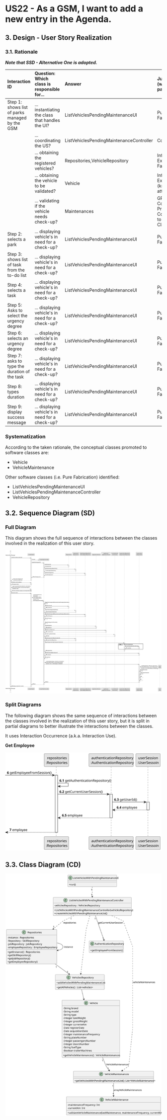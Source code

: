 # US22 - As a GSM, I want to add a new entry in the Agenda.

## 3. Design - User Story Realization 

### 3.1. Rationale

_**Note that SSD - Alternative One is adopted.**_

| Interaction ID                                 | Question: Which class is responsible for...      | Answer                                   | Justification (with patterns)                                     |
|:-----------------------------------------------|:-------------------------------------------------|:-----------------------------------------|:------------------------------------------------------------------|
| Step 1: shows list of parks managed by the GSM | ... instantiating the class that handles the UI? | ListVehiclesPendingMaintenanceUI         | Pure Fabrication                                                  |
|                                                | ... coordinating the US?                         | ListVehiclesPendingMaintenanceController | Controller                                                        |
|                                                | ... obtaining the registered vehicles?           | Repositories,VehicleRepository           | Information Expert, Pure Fabrication                              |
|                                                | ... obtaining the vehicle to be validated?       | Vehicle                                  | Information Expert (knows all its attributes)                     |
|                                                | ... validating if the vehicle needs check-up?    | Maintenances                             | GRASP, Low Coupling, Promotion of Collections to Software Classes |
| Step 2: selects a park                         | ... displaying vehicle's in need for a check-up? | ListVehiclesPendingMaintenanceUI         | Pure Fabrication                                                  |
| Step 3: shows list of task from the to-do list | ... displaying vehicle's in need for a check-up? | ListVehiclesPendingMaintenanceUI         | Pure Fabrication                                                  |
| Step 4: selects a task                         | ... displaying vehicle's in need for a check-up? | ListVehiclesPendingMaintenanceUI         | Pure Fabrication                                                  |
| Step 5: Asks to select the urgency degree      | ... displaying vehicle's in need for a check-up? | ListVehiclesPendingMaintenanceUI         | Pure Fabrication                                                  |
| Step 6: selects an urgency degree              | ... displaying vehicle's in need for a check-up? | ListVehiclesPendingMaintenanceUI         | Pure Fabrication                                                  |
| Step 7: asks to type the duration of the task  | ... displaying vehicle's in need for a check-up? | ListVehiclesPendingMaintenanceUI         | Pure Fabrication                                                  |
| Step 8: types duration                         | ... displaying vehicle's in need for a check-up? | ListVehiclesPendingMaintenanceUI         | Pure Fabrication                                                  |
| Step 9: display success message                | ... displaying vehicle's in need for a check-up? | ListVehiclesPendingMaintenanceUI         | Pure Fabrication                                                  |

### Systematization ##

According to the taken rationale, the conceptual classes promoted to software classes are: 

* Vehicle
* VehicleMaintenance

Other software classes (i.e. Pure Fabrication) identified: 

* ListVehiclesPendingMaintenanceUI  
* ListVehiclesPendingMaintenanceController
* VehicleRepository


## 3.2. Sequence Diagram (SD)


### Full Diagram

This diagram shows the full sequence of interactions between the classes involved in the realization of this user story.

![Sequence Diagram - Full](svg/us08-sequence-diagram-full.svg)

### Split Diagrams

The following diagram shows the same sequence of interactions between the classes involved in the realization of this user story, but it is split in partial diagrams to better illustrate the interactions between the classes.

It uses Interaction Occurrence (a.k.a. Interaction Use).

**Get Employee**

![Sequence Diagram - Partial - Get Employee](svg/us08-sequence-diagram-partial-get-employee.svg)

## 3.3. Class Diagram (CD)

![Class Diagram](svg/us08-class-diagram.svg)